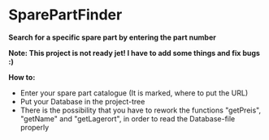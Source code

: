 # SparePartFinder

**Search for a specific spare part by entering the part number**

**Note: This project is not ready jet! I have to add some things and fix bugs :)**

**How to:**
* Enter your spare part catalogue (It is marked, where to put the URL)
* Put your Database in the project-tree
* There is the possibility that you have to rework the functions "getPreis", "getName" and "getLagerort", in order to read the Database-file properly

